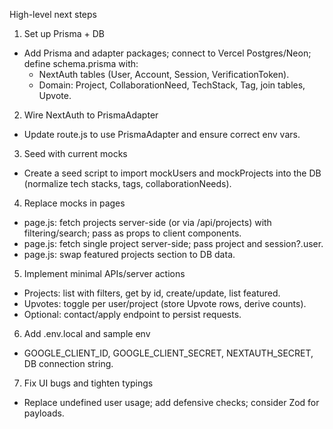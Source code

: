 High-level next steps

1. Set up Prisma + DB
- Add Prisma and adapter packages; connect to Vercel Postgres/Neon; define schema.prisma with:
  - NextAuth tables (User, Account, Session, VerificationToken).
  - Domain: Project, CollaborationNeed, TechStack, Tag, join tables, Upvote.

2. Wire NextAuth to PrismaAdapter
- Update route.js to use PrismaAdapter and ensure correct env vars.

3. Seed with current mocks
- Create a seed script to import mockUsers and mockProjects into the DB (normalize tech stacks, tags, collaborationNeeds).

4. Replace mocks in pages
- page.js: fetch projects server-side (or via /api/projects) with filtering/search; pass as props to client components.
- page.js: fetch single project server-side; pass project and session?.user.
- page.js: swap featured projects section to DB data.

5. Implement minimal APIs/server actions
- Projects: list with filters, get by id, create/update, list featured.
- Upvotes: toggle per user/project (store Upvote rows, derive counts).
- Optional: contact/apply endpoint to persist requests.

6. Add .env.local and sample env
- GOOGLE_CLIENT_ID, GOOGLE_CLIENT_SECRET, NEXTAUTH_SECRET, DB connection string.

7. Fix UI bugs and tighten typings
- Replace undefined user usage; add defensive checks; consider Zod for payloads.
